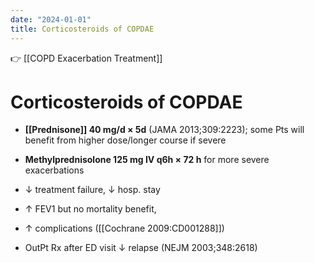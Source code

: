 ```yaml
---
date: "2024-01-01"
title: Corticosteroids of COPDAE
---
```



👉 [[COPD Exacerbation Treatment]]

# Corticosteroids of COPDAE

- **[[Prednisone]] 40 mg/d × 5d** (JAMA 2013;309:2223); some Pts will benefit from higher dose/longer course if severe
- **Methylprednisolone 125 mg IV q6h × 72 h** for more severe exacerbations

- ↓ treatment failure, ↓ hosp. stay
- ↑ FEV1 but no mortality benefit,
- ↑ complications ([[Cochrane 2009:CD001288]])
- OutPt Rx after ED visit ↓ relapse (NEJM 2003;348:2618)

